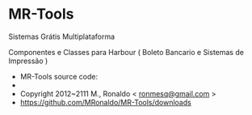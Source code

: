 MR-Tools
========

Sistemas Grátis Multiplataforma

Componentes e Classes para Harbour ( Boleto Bancario e Sistemas de Impressão )

* MR-Tools source code:
*
* Copyright 2012~2111 M., Ronaldo < ronmesq@gmail.com >
* https://github.com/MRonaldo/MR-Tools/downloads
